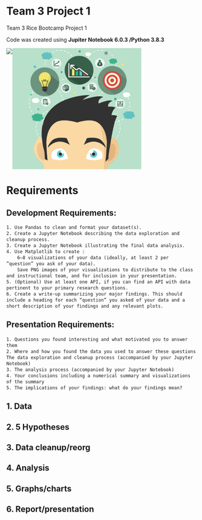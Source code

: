 # Team 3 Project 1
Team 3 Rice Bootcamp Project 1 

Code was created using **Jupiter Notebook 6.0.3 /Python 3.8.3**

<img src="Images/team.gif" align="left" height="320"/>

<img src="Images/creative.jpg" align="center" height="320"/>

# Requirements
## Development Requirements:
    1. Use Pandas to clean and format your dataset(s). 
    2. Create a Jupyter Notebook describing the data exploration and cleanup process.
    3. Create a Jupyter Notebook illustrating the final data analysis.
    4. Use Matplotlib to create : 
        6–8 visualizations of your data (ideally, at least 2 per ”question” you ask of your data).
        Save PNG images of your visualizations to distribute to the class and instructional team, and for inclusion in your presentation.
    5. (Optional) Use at least one API, if you can find an API with data pertinent to your primary research questions.
    6. Create a write-up summarizing your major findings. This should include a heading for each “question” you asked of your data and a short description of your findings and any relevant plots.
## Presentation Requirements:
    1. Questions you found interesting and what motivated you to answer them
    2. Where and how you found the data you used to answer these questions
    The data exploration and cleanup process (accompanied by your Jupyter Notebook)
    3. The analysis process (accompanied by your Jupyter Notebook)
    4. Your conclusions including a numerical summary and visualizations of the summary
    5. The implications of your findings: what do your findings mean?



## 1. Data

## 2. 5 Hypotheses

## 3. Data cleanup/reorg

## 4. Analysis

## 5. Graphs/charts

## 6. Report/presentation
